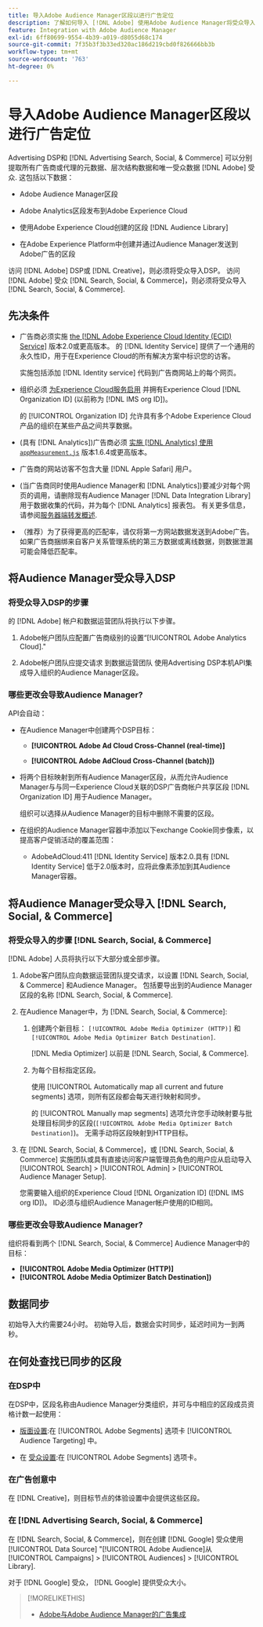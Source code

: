 ```yaml
---
title: 导入Adobe Audience Manager区段以进行广告定位
description: 了解如何导入 [!DNL Adobe] 使用Adobe Audience Manager将受众导入DSP和搜索
feature: Integration with Adobe Audience Manager
exl-id: 6ff80699-9554-4b39-a019-d8055d68c174
source-git-commit: 7f35b3f3b33ed320ac186d219cbd0f826666bb3b
workflow-type: tm+mt
source-wordcount: '763'
ht-degree: 0%

---
```


# 导入Adobe Audience Manager区段以进行广告定位

Advertising DSP和 [!DNL Advertising Search, Social, & Commerce] 可以分别提取所有广告商或代理的元数据、层次结构数据和唯一受众数据 [!DNL Adobe] 受众<!-- segments or audiences? Standardize terms per AAM's docs -->. 这包括以下数据：

* Adobe Audience Manager区段

* Adobe Analytics区段发布到Adobe Experience Cloud

* 使用Adobe Experience Cloud创建的区段 [!DNL Audience Library]

* 在Adobe Experience Platform中创建并通过Audience Manager发送到Adobe广告的区段

访问 [!DNL Adobe] DSP或 [!DNL Creative]，则必须将受众导入DSP。 访问 [!DNL Adobe] 受众 [!DNL Search, Social, & Commerce]，则必须将受众导入 [!DNL Search, Social, & Commerce].

## 先决条件

* 广告商必须实施 [the [!DNL Adobe Experience Cloud Identity (ECID) Service]](https://experienceleague.adobe.com/docs/id-service/using/intro/overview.html) 版本2.0或更高版本。 的 [!DNL Identity Service] 提供了一个通用的永久性ID，用于在Experience Cloud的所有解决方案中标识您的访客。

   实施包括添加 [!DNL Identity service] 代码到广告商网站上的每个网页。

* 组织必须 [为Experience Cloud服务启用](https://experienceleague.adobe.com/docs/core-services/interface/services/core-services.html) 并拥有Experience Cloud [!DNL Organization ID] (以前称为 [!DNL IMS org ID])。

   的 [!UICONTROL Organization ID] 允许具有多个Adobe Experience Cloud产品的组织在某些产品之间共享数据。

* (具有 [!DNL Analytics])广告商必须 [实施 [!DNL Analytics] 使用 `appMeasurement.js`](https://experienceleague.adobe.com/docs/analytics/implementation/js/overview.html) 版本1.6.4或更高版本。

* 广告商的网站访客不包含大量 [!DNL Apple Safari] 用户。

* (当广告商同时使用Audience Manager和 [!DNL Analytics])要减少对每个网页的调用，请删除现有Audience Manager [!DNL Data Integration Library] 用于数据收集的代码，并为每个 [!DNL Analytics] 报表包。 有关更多信息，请参阅[服务器端转发概述](https://experienceleague.adobe.com/docs/analytics/admin/admin-tools/server-side-forwarding/ssf.html).

* （推荐）为了获得更高的匹配率，请仅将第一方网站数据发送到Adobe广告。 如果广告商捆绑来自客户关系管理系统的第三方数据或离线数据，则数据泄漏可能会降低匹配率。

## 将Audience Manager受众导入DSP

### 将受众导入DSP的步骤

的 [!DNL Adobe] 帐户和数据运营团队将执行以下步骤。

1. Adobe帐户团队应配置广告商级别的设置“[!UICONTROL Adobe Analytics Cloud].&quot;

1. Adobe帐户团队应提交请求<!-- Submit a request as a JIRA task? --> 到数据运营团队<!-- implementation team? --> 使用Advertising DSP本机API集成导入组织的Audience Manager区段。

### 哪些更改会导致Audience Manager?

API会自动：

* 在Audience Manager中创建两个DSP目标：

   * **[!UICONTROL Adobe Ad Cloud Cross-Channel (real-time)]**

   * **[!UICONTROL Adobe AdCloud Cross-Channel (batch)])**

* 将两个目标映射到所有Audience Manager区段，从而允许Audience Manager与与同一Experience Cloud关联的DSP广告商帐户共享区段 [!DNL Organization ID] 用于Audience Manager。 <!-- Verify -->

   组织可以选择从Audience Manager的目标中删除不需要的区段。

* 在组织的Audience Manager容器中添加以下exchange Cookie同步像素，以提高客户促销活动的覆盖范围：

   * AdobeAdCloud:411 [!DNL Identity Service] 版本2.0.具有 [!DNL Identity Service] 低于2.0版本时，应将此像素添加到其Audience Manager容器。

## 将Audience Manager受众导入 [!DNL Search, Social, & Commerce]

### 将受众导入的步骤 [!DNL Search, Social, & Commerce]

[!DNL Adobe] 人员将执行以下大部分或全部步骤。

1. Adobe客户团队应向数据运营团队提交请求，以设置 [!DNL Search, Social, & Commerce] 和Audience Manager。 包括要导出到的Audience Manager区段的名称 [!DNL Search, Social, & Commerce].

1. 在Audience Manager中，为 [!DNL Search, Social, & Commerce]:

   1. 创建两个新目标： `[!UICONTROL Adobe Media Optimizer (HTTP)]` 和 `[!UICONTROL Adobe Media Optimizer Batch Destination]`.

      [!DNL Media Optimizer] 以前是 [!DNL Search, Social, & Commerce].

   1. 为每个目标指定区段。

      使用 [!UICONTROL Automatically map all current and future segments] 选项，则所有区段都会每天进行映射和同步。

      的 [!UICONTROL Manually map segments] 选项允许您手动映射要与批处理目标同步的区段(`[!UICONTROL Adobe Media Optimizer Batch Destination]`)。 无需手动将区段映射到HTTP目标。

1. 在 [!DNL Search, Social, & Commerce]，或 [!DNL Search, Social, & Commerce] 实施团队或具有直接访问客户端管理员角色的用户应从启动导入 [!UICONTROL Search] > [!UICONTROL Admin] > [!UICONTROL Audience Manager Setup].

   您需要输入组织的Experience Cloud [!DNL Organization ID] ([!DNL IMS org ID])。 ID必须与组织Audience Manager帐户使用的ID相同。

### 哪些更改会导致Audience Manager?

组织将看到两个 [!DNL Search, Social, & Commerce] Audience Manager中的目标：

* **[!UICONTROL Adobe Media Optimizer (HTTP)]**
* **[!UICONTROL Adobe Media Optimizer Batch Destination])**

## 数据同步

初始导入大约需要24小时。 初始导入后，数据会实时同步，延迟时间为一到两秒。

<!--
### How DSP Syncs the Data

DSP syncs the data automatically using the [!DNL Adobe Experience Cloud Identity (ECID) Service]. During synchronization, the [!DNL ECID Service] calls Adobe Advertising at [!DNL cm.eversttech.net]. Because Adobe Advertising is a trusted domain, ID syncs take place from parent pages rather than within the destination publishing iframes, as they do with most third-party activation partners. Audience Manager identifies unique users by device IDs, using the [Audience Manager [!DNL Unique User ID (AAM UUID)]](https://experienceleague.adobe.com/docs/audience-manager/user-guide/reference/ids-in-aam.html#global-device-ids), also called the [!DNL Device ID].

![Synchronization of [!DNL Adobe] audiences in DSP](/help/integrations/assets/audience-manager-sync.png)

### How Search Syncs the Data
-->

<!-- 
Segment membership data is sent only after one of the following events occurs:

* (Advertisers with DSP):

  * The segment is targeted in an Adobe Advertising display ad.

  * The segment is added to the [!DNL Adobe AdCloud Cross-Channel] batch and real-time destinations within the Audience Manager user interface.

* (Advertisers with [!DNL Search, Social, & Commerce]):

  * The segment is targeted in an Adobe Advertising search ad.

  * The segment is added to the [!DNL Adobe Media Optimizer] batch and HTTP destinations within the Audience Manager user interface.
 -->
<!-- Is membership data/whatever available in Creative? If so, does it show the same as DSP? -->

## 在何处查找已同步的区段

### 在DSP中

在DSP中，区段名称由Audience Manager分类组织，并可与中相应的区段成员资格计数一起使用：

* [版面设置](/help/dsp/campaign-management/placements/placement-settings.md#audience-targeting):在 [!UICONTROL Adobe Segments] 选项卡 [!UICONTROL Audience Targeting] 中。

* 在 [受众设置](/help/dsp/audiences/audience-settings.md):在 [!UICONTROL Adobe Segments] 选项卡。

### 在广告创意中

在 [!DNL Creative]，则目标节点的体验设置中会提供这些区段。

### 在 [!DNL Advertising Search, Social, & Commerce]

在 [!DNL Search, Social, & Commerce]，则在创建 [!DNL Google] 受众使用 [!UICONTROL Data Source] &quot;[!UICONTROL Adobe Audience]从 [!UICONTROL Campaigns] > [!UICONTROL Audiences] > [!UICONTROL Library].

对于 [!DNL Google] 受众， [!DNL Google] 提供受众大小。

>[!MORELIKETHIS]
>
>* [Adobe与Adobe Audience Manager的广告集成](/help/integrations/audience-manager/overview.md)

